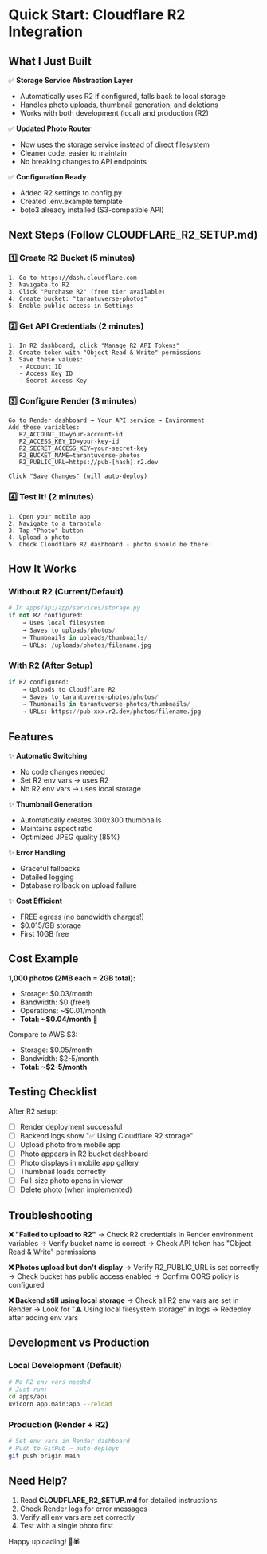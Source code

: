 # Quick Start: Cloudflare R2 Integration

## What I Just Built

✅ **Storage Service Abstraction Layer**
- Automatically uses R2 if configured, falls back to local storage
- Handles photo uploads, thumbnail generation, and deletions
- Works with both development (local) and production (R2)

✅ **Updated Photo Router**
- Now uses the storage service instead of direct filesystem
- Cleaner code, easier to maintain
- No breaking changes to API endpoints

✅ **Configuration Ready**
- Added R2 settings to config.py
- Created .env.example template
- boto3 already installed (S3-compatible API)

## Next Steps (Follow CLOUDFLARE_R2_SETUP.md)

### 1️⃣ Create R2 Bucket (5 minutes)
```
1. Go to https://dash.cloudflare.com
2. Navigate to R2
3. Click "Purchase R2" (free tier available)
4. Create bucket: "tarantuverse-photos"
5. Enable public access in Settings
```

### 2️⃣ Get API Credentials (2 minutes)
```
1. In R2 dashboard, click "Manage R2 API Tokens"
2. Create token with "Object Read & Write" permissions
3. Save these values:
   - Account ID
   - Access Key ID
   - Secret Access Key
```

### 3️⃣ Configure Render (3 minutes)
```
Go to Render dashboard → Your API service → Environment
Add these variables:
   R2_ACCOUNT_ID=your-account-id
   R2_ACCESS_KEY_ID=your-key-id
   R2_SECRET_ACCESS_KEY=your-secret-key
   R2_BUCKET_NAME=tarantuverse-photos
   R2_PUBLIC_URL=https://pub-[hash].r2.dev

Click "Save Changes" (will auto-deploy)
```

### 4️⃣ Test It! (2 minutes)
```
1. Open your mobile app
2. Navigate to a tarantula
3. Tap "Photo" button
4. Upload a photo
5. Check Cloudflare R2 dashboard - photo should be there!
```

## How It Works

### Without R2 (Current/Default)
```python
# In apps/api/app/services/storage.py
if not R2 configured:
    → Uses local filesystem
    → Saves to uploads/photos/
    → Thumbnails in uploads/thumbnails/
    → URLs: /uploads/photos/filename.jpg
```

### With R2 (After Setup)
```python
if R2 configured:
    → Uploads to Cloudflare R2
    → Saves to tarantuverse-photos/photos/
    → Thumbnails in tarantuverse-photos/thumbnails/
    → URLs: https://pub-xxx.r2.dev/photos/filename.jpg
```

## Features

✨ **Automatic Switching**
- No code changes needed
- Set R2 env vars → uses R2
- No R2 env vars → uses local storage

✨ **Thumbnail Generation**
- Automatically creates 300x300 thumbnails
- Maintains aspect ratio
- Optimized JPEG quality (85%)

✨ **Error Handling**
- Graceful fallbacks
- Detailed logging
- Database rollback on upload failure

✨ **Cost Efficient**
- FREE egress (no bandwidth charges!)
- $0.015/GB storage
- First 10GB free

## Cost Example

**1,000 photos (2MB each = 2GB total):**
- Storage: $0.03/month
- Bandwidth: $0 (free!)
- Operations: ~$0.01/month
- **Total: ~$0.04/month** 🎉

Compare to AWS S3:
- Storage: $0.05/month
- Bandwidth: $2-5/month
- **Total: ~$2-5/month**

## Testing Checklist

After R2 setup:

- [ ] Render deployment successful
- [ ] Backend logs show "✅ Using Cloudflare R2 storage"
- [ ] Upload photo from mobile app
- [ ] Photo appears in R2 bucket dashboard
- [ ] Photo displays in mobile app gallery
- [ ] Thumbnail loads correctly
- [ ] Full-size photo opens in viewer
- [ ] Delete photo (when implemented)

## Troubleshooting

**❌ "Failed to upload to R2"**
→ Check R2 credentials in Render environment variables
→ Verify bucket name is correct
→ Check API token has "Object Read & Write" permissions

**❌ Photos upload but don't display**
→ Verify R2_PUBLIC_URL is set correctly
→ Check bucket has public access enabled
→ Confirm CORS policy is configured

**❌ Backend still using local storage**
→ Check all R2 env vars are set in Render
→ Look for "⚠️ Using local filesystem storage" in logs
→ Redeploy after adding env vars

## Development vs Production

### Local Development (Default)
```bash
# No R2 env vars needed
# Just run:
cd apps/api
uvicorn app.main:app --reload
```

### Production (Render + R2)
```bash
# Set env vars in Render dashboard
# Push to GitHub → auto-deploys
git push origin main
```

## Need Help?

1. Read **CLOUDFLARE_R2_SETUP.md** for detailed instructions
2. Check Render logs for error messages
3. Verify all env vars are set correctly
4. Test with a single photo first

Happy uploading! 📸🕷️
